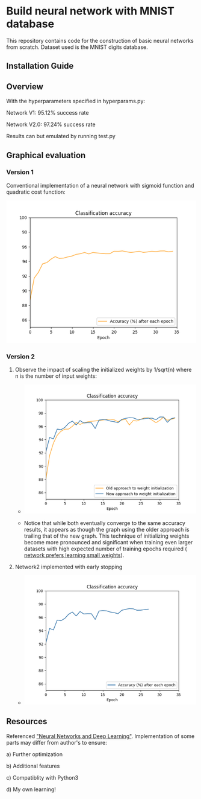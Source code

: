 # Build neural network with MNIST database
This repository contains code for the construction of basic neural networks from scratch. Dataset used is the MNIST digits database.

## Installation Guide

## Overview
With the hyperparameters specified in hyperparams.py:

Network V1: 95.12% success rate

Network V2.0: 97.24% success rate

Results can but emulated by running test.py

## Graphical evaluation
### Version 1
Conventional implementation of a neural network with sigmoid function and quadratic cost function:

![V1 Classification accuracy](./visualisation/network1/sample_accuracy.png)

### Version 2
1. Observe the impact of scaling the initialized weights by 1/sqrt(n) where n is the number of input weights:

    * ![Initialized weights comparison](./visualisation/network2/weight_initialization_comparison/sample_weightInitCompare.png)

    * Notice that while both eventually converge to the same accuracy results, it appears as though the graph using the older approach is trailing that of the new graph. This technique of initializing weights become more pronounced and significant when training even larger datasets with high expected number of training epochs required (
    [network prefers learning small weights](https://datascience.stackexchange.com/questions/29682/understanding-regularisation-and-a-preference-for-small-weights)).

2. Network2 implemented with early stopping
    * ![Network 2 with early stopping](./visualisation/network2/observe_early_stopping/sample_early_stop.png)




## Resources
Referenced ["Neural Networks and Deep Learning"](http://neuralnetworksanddeeplearning.com).
Implementation of some parts may differ from author's to ensure:

a) Further optimization

b) Additional features

c) Compatiblity with Python3

d) My own learning!


